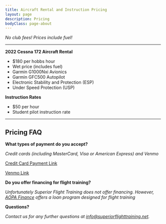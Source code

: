 ```yaml
---
title: Aircraft Rental and Instruction Pricing
layout: page
description: Pricing
bodyClass: page-about
---
```


*No club fees! Prices include fuel!*

---

**2022 Cessna 172 Aircraft Rental**
- $180 per hobbs hour
- Wet price (includes fuel)
- Garmin G1000Nxi Avionics
- Garmin GFC500 Autopilot
- Electronic Stability and Protection (ESP)
- Under Speed Protection (USP)

**Instruction Rates**
- $50 per hour
- Student pilot instruction rate

---

## Pricing FAQ

**What types of payment do you accept?**

*Credit cards (including MasterCard, Visa or American Express) and Venmo*

[Credit Card Payment Link](https://cvlcv04.na1.hubspotlinks.com/Btc/5B+113/cvlcV04/MW-lh55fTkTW1r-8H93kKxhHW8VsNl14CGY7pN3NdJHk3q90JV1-WJV7CgYTVW1Nf1MF4Ynf4PW8zs3HM2PFVLVW7S7Z2w2RTkGKW2n9NND7xyqnqW6LL7SL7JgHfHW99WbXW13HLbPW8ChqrZ3Vy2JtW6_ldX66XdgKvW4rDvGB9hkTqfW46YDc64yV63hW9b_1_W1p-prLW5Dpnpq1CdDh_W3jZWLY6ZGdB9N48Z93CP4zh7W2w9TCP4fCS49Vbc-DG2YP16rW3snMKD6B9BkpW59-SDN2CWqmPW9kpYpf4WL84XVRWcDY7LgK-5W5mWl8w32BDNgVsGB8L699XMgW489jl93yJ_DvW3cLhBZ7v8rHXW3rJSQ66XY95qW7Q0-bL1d2bQ9W86wRkS9354brW8vSGBQ5bqT1X3n7D1)

[Venmo Link](https://venmo.com/SuperiorFlight)

**Do you offer financing for flight training?**

*Unfortunately Superior Flight Training does not offer financing.  However, [AOPA Finance](https://finance.aopa.org/flight-training-finance) offers a loan program designed for flight training*

**Questions?**

*Contact us for any further questions at <a href="mailto:info@superiorflighttraining.net">info@superiorflighttraining.net</a>.*


